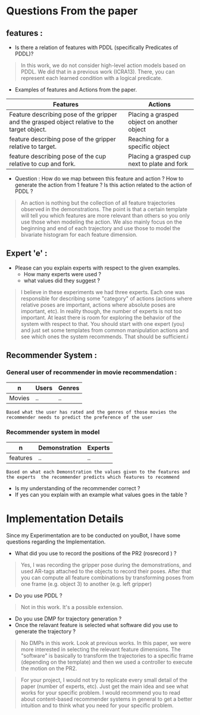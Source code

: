 # Questions From the paper

## features : 
 * Is there a relation of features with PDDL (specifically Predicates of PDDL)?

>In this work, we do not consider high-level action models based on
>PDDL. We did that in a previous work (ICRA13). There, you can
>represent each learned condition with a logical predicate.
 * Examples of features and Actions from the paper.

| Features | Actions |
|----------|---------|
| Feature describing pose of the gripper and the grasped object relative to the target object.| Placing a grasped object on another object |
| feature describing pose of the gripper relative to target.| Reaching for a specific object |
| feature describing pose of the cup relative to cup and fork.| Placing a grasped cup next to plate and fork |

* Question : How do we map between this feature and action ? How to generate the action from 1 feature ? Is this action related to the action of PDDL ?

>An action is nothing but the collection of all feature trajectories
>observed in the demonstrations. The point is that a certain template
>will tell you which features are more relevant than others so you only
>use those when modeling the action. We also mainly focus on the
>beginning and end of each trajectory and use those to model the
>bivariate histogram for each feature dimension.

## Expert 'e' :
 * Please can you explain experts with respect to the given examples.
     * How many experts were used ?
     * what values did they suggest ?

>I believe in these experiments we had three experts. Each one was
>responsible for describing some "category" of actions (actions where
>relative poses are important, actions where absolute poses are
>important, etc).
>In reality though, the number of experts is not too important. At
>least there is room for exploring the behavior of the system with
>respect to that. You should start with one expert (you) and just set
>some templates from common manipulation actions and see which ones the
>system recommends. That should be sufficient.i

## Recommender System :
### General user of recommender in movie recommendation :

|n | Users | Genres |
|-|--------|---------|
|Movies| ..| ..|
    
    Based what the user has rated and the genres of those movies the recommender needs to predict the preference of the user
### Recommender system in  model

|n | Demonstration | Experts|
|--|--------|---------|
| features | ..     | ..  |
    
    Based on what each Demonstration the values given to the features and the experts  the recommender predicts which features to recommend 
 * Is my understanding of the recommender correct ?
 * If yes can you explain with an example what values goes in the table ?

# Implementation Details 

Since my Experimentation are to be conducted on youBot, I have some questions
regarding the Implementation.

* What did you use to record the positions of the PR2 (rosrecord ) ?

>Yes, I was recording the gripper pose during the demonstrations, and
>used AR-tags attached to the objects to record their poses. After that
>you can compute all feature combinations by transforming poses from
>one frame (e.g. object 3) to another (e.g. left gripper)

* Do you use PDDL ?
>Not in this work. It's a possible extension.

* Do you use DMP for trajectory generation ?
* Once the relavant feature is selected what software did you use to generate
the trajectory ?
>No DMPs in this work. Look at previous works. In this paper, we were
>more interested in selecting the relevant feature dimensions. The
>"software" is basically to transform the trajectories to a specific
>frame (depending on the template) and then we used a controller to
>execute the motion on the PR2.

>For your project, I would not try to replicate every small detail of
>the paper (number of experts, etc). Just get the main idea and see
>what works for your specific problem. I would recommend you to read
>about content-based recommender systems in general to get a better
>intuition and to think what you need for your specific problem.

